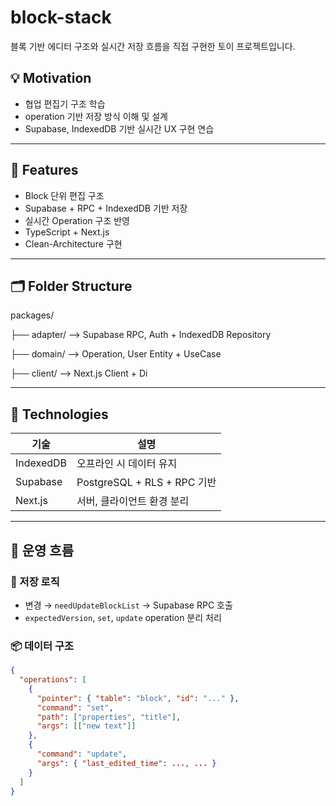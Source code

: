 # block-stack
블록 기반 에디터 구조와 실시간 저장 흐름을 직접 구현한 토이 프로젝트입니다.

## 💡 Motivation

- 협업 편집기 구조 학습
- operation 기반 저장 방식 이해 및 설계
- Supabase, IndexedDB 기반 실시간 UX 구현 연습

---

## 📐 Features

- Block 단위 편집 구조
- Supabase + RPC + IndexedDB 기반 저장
- 실시간 Operation 구조 반영
- TypeScript + Next.js
- Clean-Architecture 구현

---

## 🗂️ Folder Structure

packages/

├── adapter/          --> Supabase RPC, Auth + IndexedDB Repository

├── domain/          --> Operation, User Entity + UseCase

├── client/           --> Next.js Client + Di 

---

## 🔗 Technologies

| 기술 | 설명 |
| --- | --- |
| IndexedDB | 오프라인 시 데이터 유지 |
| Supabase | PostgreSQL + RLS + RPC 기반 |
| Next.js | 서버, 클라이언트 환경 분리 |

---

## 🔧 운영 흐름

### 💾 저장 로직

- 변경 → `needUpdateBlockList` → Supabase RPC 호출
- `expectedVersion`, `set`, `update` operation 분리 처리

### 📦 데이터 구조

```json
{
  "operations": [
    {
      "pointer": { "table": "block", "id": "..." },
      "command": "set",
      "path": ["properties", "title"],
      "args": [["new text"]]
    },
    {
      "command": "update",
      "args": { "last_edited_time": ..., ... }
    }
  ]
}
```
